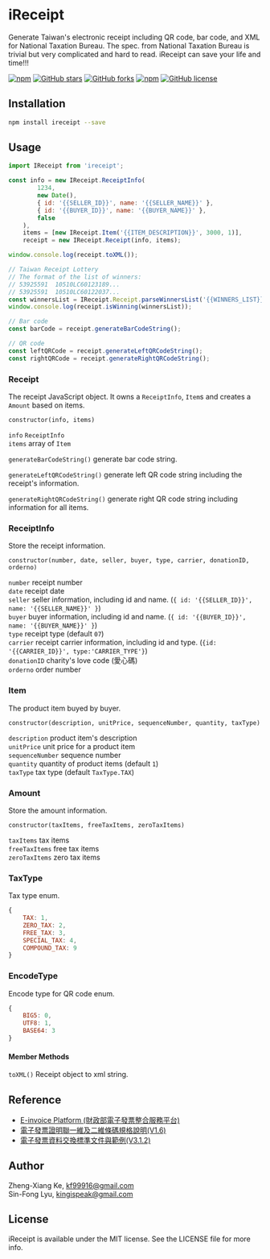 # iReceipt

Generate Taiwan's electronic receipt including QR code, bar code, and XML for National Taxation Bureau. The spec. from National Taxation Bureau is trivial but very complicated and hard to read. iReceipt can save your life and time!!!

[![npm](https://img.shields.io/npm/dt/ireceipt.svg)](https://www.npmjs.com/package/ireceipt)
[![GitHub stars](https://img.shields.io/github/stars/kf99916/iReceipt.svg)](https://github.com/kf99916/iReceipt/stargazers)
[![GitHub forks](https://img.shields.io/github/forks/kf99916/iReceipt.svg)](https://github.com/kf99916/iReceipt/network)
[![npm](https://img.shields.io/npm/v/ireceipt.svg)](https://www.npmjs.com/package/ireceipt)
[![GitHub license](https://img.shields.io/github/license/kf99916/iReceipt.svg)](https://github.com/kf99916/iReceipt/blob/master/LICENSE)

## Installation

```bash
npm install ireceipt --save
```

## Usage

```javascript
import IReceipt from 'ireceipt';

const info = new IReceipt.ReceiptInfo(
        1234,
        new Date(),
        { id: '{{SELLER_ID}}', name: '{{SELLER_NAME}}' },
        { id: '{{BUYER_ID}}', name: '{{BUYER_NAME}}' },
        false
    ),
    items = [new IReceipt.Item('{{ITEM_DESCRIPTION}}', 3000, 1)],
    receipt = new IReceipt.Receipt(info, items);

window.console.log(receipt.toXML());

// Taiwan Receipt Lottery
// The format of the list of winners:
// 53925591  10510LC60123189...
// 53925591  10510LC60122037...
const winnersList = IReceipt.Receipt.parseWinnersList('{{WINNERS_LIST}}');
window.console.log(receipt.isWinning(winnersList));

// Bar code
const barCode = receipt.generateBarCodeString();

// QR code
const leftQRCode = receipt.generateLeftQRCodeString();
const rightQRCode = receipt.generateRightQRCodeString();
```

### Receipt

The receipt JavaScript object. It owns a `ReceiptInfo`, `Item`s and creates a `Amount` based on items.

`constructor(info, items)`

`info` `ReceiptInfo`  
`items` array of `Item`

`generateBarCodeString()` generate bar code string.

`generateLeftQRCodeString()` generate left QR code string including the receipt's information.

`generateRightQRCodeString()` generate right QR code string including information for all items.

### ReceiptInfo

Store the receipt information.

`constructor(number, date, seller, buyer, type, carrier, donationID, orderno)`

`number` receipt number  
`date` receipt date  
`seller` seller information, including id and name. (`{ id: '{{SELLER_ID}}', name: '{{SELLER_NAME}}' }`)  
`buyer` buyer information, including id and name. (`{ id: '{{BUYER_ID}}', name: '{{BUYER_NAME}}' }`)  
`type` receipt type (default `07`)  
`carrier` receipt carrier information, including id and type. (`{id: '{{CARRIER_ID}}', type:'CARRIER_TYPE'}`)  
`donationID` charity's love code (愛心碼)  
`orderno` order number

### Item

The product item buyed by buyer.

`constructor(description, unitPrice, sequenceNumber, quantity, taxType)`

`description` product item's description  
`unitPrice` unit price for a product item  
`sequenceNumber` sequence number  
`quantity` quantity of product items (default `1`)  
`taxType` tax type (default `TaxType.TAX`)

### Amount

Store the amount information.

`constructor(taxItems, freeTaxItems, zeroTaxItems)`

`taxItems` tax items  
`freeTaxItems` free tax items  
`zeroTaxItems` zero tax items

### TaxType

Tax type enum.

```js
{
    TAX: 1,
    ZERO_TAX: 2,
    FREE_TAX: 3,
    SPECIAL_TAX: 4,
    COMPOUND_TAX: 9
}
```

### EncodeType

Encode type for QR code enum.

```js
{
    BIG5: 0,
    UTF8: 1,
    BASE64: 3
}
```

#### Member Methods

`toXML()` Receipt object to xml string.

## Reference

* <a href="https://www.einvoice.nat.gov.tw/">E-invoice Platform (財政部電子發票整合服務平台)</a>
* <a href="https://www.einvoice.nat.gov.tw/home/DownLoad?fileName=1479449792874_0.6(20161115).pdf">電子發票證明聯一維及二維條碼規格說明(V1.6)</a>
* <a href="https://www.einvoice.nat.gov.tw/home/DownLoad?fileName=1447235507091_0.zip">電子發票資料交換標準文件與範例(V3.1.2)</a>

## Author

Zheng-Xiang Ke, kf99916@gmail.com  
Sin-Fong Lyu, kingispeak@gmail.com

## License

iReceipt is available under the MIT license. See the LICENSE file for more info.
